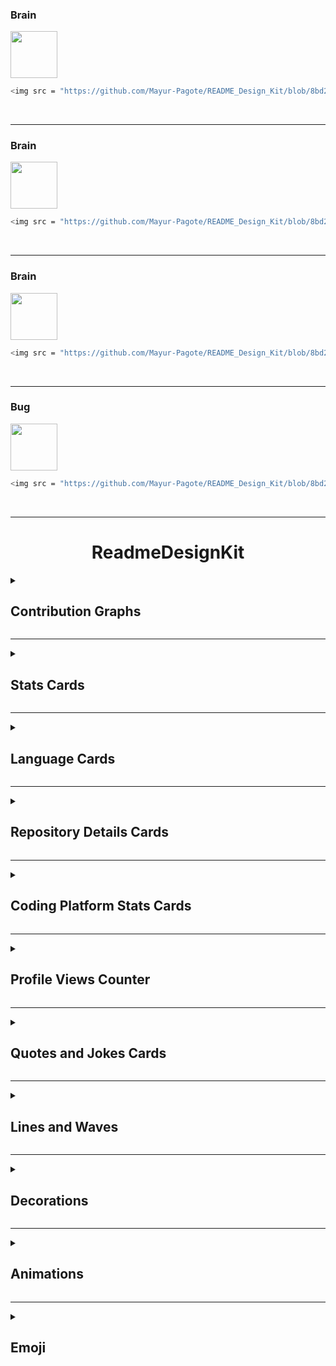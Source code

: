 <h3>Brain</h3> 
<img src = "https://github.com/Mayur-Pagote/README_Design_Kit/blob/8bd29cfac721558293f4a9f446d88a4b45c46223/Assets/Brain.png" width="75px" height="75">
 
```bash
<img src = "https://github.com/Mayur-Pagote/README_Design_Kit/blob/8bd29cfac721558293f4a9f446d88a4b45c46223/Assets/Brain.png" width="75px" height="75">
```
<br>

---


<h3>Brain</h3> 
<img src = "https://github.com/Mayur-Pagote/README_Design_Kit/blob/8bd29cfac721558293f4a9f446d88a4b45c46223/Assets/Brain.png" width="75px" height="75">
 
```bash
<img src = "https://github.com/Mayur-Pagote/README_Design_Kit/blob/8bd29cfac721558293f4a9f446d88a4b45c46223/Assets/Brain.png" width="75px" height="75">
```
<br>

---



<h3>Brain</h3> 
<img src = "https://github.com/Mayur-Pagote/README_Design_Kit/blob/8bd29cfac721558293f4a9f446d88a4b45c46223/Assets/Brain.png" width="75px" height="75">
 
```bash
<img src = "https://github.com/Mayur-Pagote/README_Design_Kit/blob/8bd29cfac721558293f4a9f446d88a4b45c46223/Assets/Brain.png" width="75px" height="75">
```
<br>

---



<h3>Bug</h3> 
<img src = "https://github.com/Mayur-Pagote/README_Design_Kit/blob/8bd29cfac721558293f4a9f446d88a4b45c46223/Assets/Bug.png" width="75px" height="75">
 
```bash
<img src = "https://github.com/Mayur-Pagote/README_Design_Kit/blob/8bd29cfac721558293f4a9f446d88a4b45c46223/Assets/Bug.png" width="75px" height="75">
```
<br>

---











<h1 align="center"> ReadmeDesignKit </h1>

<details>
<summary><h2>Contribution Graphs</h2></summary>

<h3>Contribution Graph 1</h3> 
<img src = "https://github-readme-activity-graph.vercel.app/graph?username=Mayur-Pagote&theme=react-dark&hide_border=false">

```bash
<img src = "https://github-readme-activity-graph.vercel.app/graph?username=Mayur-Pagote&theme=react-dark&hide_border=false">
```
<br>

---


<h3>Contribution Graph 2</h3> 
<img height = "180em" src = "https://github-profile-summary-cards.vercel.app/api/cards/profile-details?username=Mayur-Pagote&theme=radical"/>

```bash
<img height = "180em" src = "https://github-profile-summary-cards.vercel.app/api/cards/profile-details?username=Mayur-Pagote&theme=radical"/>
```
<br>

---


<h3>Contribution Graph 3</h3> 
<img src="https://ssr-contributions-svg.vercel.app/_/Mayur-Pagote?chart=3dbar&gap=0.6&scale=2&gradient=true&flatten=0&animation=mess&animation_duration=6&animation_loop=true&format=svg&weeks=50&theme=purple&widget_size=large&colors=FF6F61,FF9671,FFC15E,72F2EB,1282A2,FCE2DB,FAD4D8,DBDFFD&dark=true">
 
```bash
<img src="https://ssr-contributions-svg.vercel.app/_/Mayur-Pagote?chart=3dbar&gap=0.6&scale=2&gradient=true&flatten=0&animation=mess&animation_duration=6&animation_loop=true&format=svg&weeks=50&theme=purple&widget_size=large&colors=FF6F61,FF9671,FFC15E,72F2EB,1282A2,FCE2DB,FAD4D8,DBDFFD&dark=true">
```
<br>

---


<h3>Contribution Graph 4</h3> 
<div>
<picture>
<source media="(prefers-color-scheme: dark)" srcset="https://ssr-contributions-svg.vercel.app/_/Mayur-Pagote?chart=3dbar&gap=0.6&scale=2&flatten=2&animation=wave&animation_duration=4&animation_delay=0.06&animation_amplitude=24&animation_frequency=0.1&animation_wave_center=0_3&format=svg&weeks=34&theme=native&dark=true">
<source media="(prefers-color-scheme: light)" srcset="https://ssr-contributions-svg.vercel.app/_/Mayur-Pagote?chart=3dbar&gap=0.6&scale=2&flatten=2&animation=wave&animation_duration=4&animation_delay=0.06&animation_amplitude=24&animation_frequency=0.1&animation_wave_center=0_3&format=svg&weeks=34&theme=native">
<img alt="GitHub Contributions Graph" src="https://ssr-contributions-svg.vercel.app/_/Mayur-Pagote?chart=3dbar&flatten=1&weeks=34&animation=wave&format=svg&gap=0.6&animation_frequency=0.2&animation_amplitude=20&theme=pink">
</picture>
</div>
 
```bash
<div>
<picture>
<source media="(prefers-color-scheme: dark)" srcset="https://ssr-contributions-svg.vercel.app/_/Mayur-Pagote?chart=3dbar&gap=0.6&scale=2&flatten=2&animation=wave&animation_duration=4&animation_delay=0.06&animation_amplitude=24&animation_frequency=0.1&animation_wave_center=0_3&format=svg&weeks=34&theme=native&dark=true">
<source media="(prefers-color-scheme: light)" srcset="https://ssr-contributions-svg.vercel.app/_/Mayur-Pagote?chart=3dbar&gap=0.6&scale=2&flatten=2&animation=wave&animation_duration=4&animation_delay=0.06&animation_amplitude=24&animation_frequency=0.1&animation_wave_center=0_3&format=svg&weeks=34&theme=native">
<img alt="GitHub Contributions Graph" src="https://ssr-contributions-svg.vercel.app/_/Mayur-Pagote?chart=3dbar&flatten=1&weeks=34&animation=wave&format=svg&gap=0.6&animation_frequency=0.2&animation_amplitude=20&theme=pink">
</picture>
</div>
```
<br>

---


<h3>Contribution Graph 5</h3> 
<img alt="GitHub Contributions Graph" src="https://ssr-contributions-svg.vercel.app/_/Mayur-Pagote?chart=3dbar&flatten=1&weeks=34&animation=wave&format=svg&gap=0.6&animation_frequency=0.2&animation_amplitude=20&theme=pink"/>

```bash
<img alt="GitHub Contributions Graph" src="https://ssr-contributions-svg.vercel.app/_/Mayur-Pagote?chart=3dbar&flatten=1&weeks=34&animation=wave&format=svg&gap=0.6&animation_frequency=0.2&animation_amplitude=20&theme=pink"/>
```
<br>

</details>

---


<details>
<summary><h2>Stats Cards</h2></summary>


<h3>Stats Card 1 (Animated)</h3> 
<img height="180em" src="https://awesome-github-stats.azurewebsites.net/user-stats/Mayur-Pagote?theme=tokyonight">

```bash
<img height="180em" src="https://awesome-github-stats.azurewebsites.net/user-stats/Mayur-Pagote?theme=tokyonight">
```
<br>

---


<h3>Stats Card 2 (Animated)</h3> 
<img height="180em" src="https://awesome-github-stats.azurewebsites.net/user-stats/Mayur-Pagote?theme=github&cardType=octocat">

```bash
<img height="180em" src="https://awesome-github-stats.azurewebsites.net/user-stats/Mayur-Pagote?theme=github&cardType=octocat">
```
<br>

---


<h3>Stats Card 3 (Animated)</h3> 
<img height="180em" src="https://awesome-github-stats.azurewebsites.net/user-stats/Mayur-Pagote?theme=dracula&cardType=level-alternate">

```bash
<img height="180em" src="https://awesome-github-stats.azurewebsites.net/user-stats/Mayur-Pagote?theme=dracula&cardType=level-alternate">
```
<br>

---


<h3>Stats Card 4 (Animated)</h3> 
<img height="180em" src="https://awesome-github-stats.azurewebsites.net/user-stats/Mayur-Pagote?theme=github-dark&cardType=github">

```bash
<img height="180em" src="https://awesome-github-stats.azurewebsites.net/user-stats/Mayur-Pagote?theme=github-dark&cardType=github">
```
<br>

---


<h3>Stats Card 5</h3> 
<img height="180em" src="https://github-readme-stats.vercel.app/api?username=Mayur-Pagote&show_icons=true&locale=en&theme=tokyonight" alt="Mayur-Pagote"/>
 
```bash
<img height="180em" src="https://github-readme-stats.vercel.app/api?username=Mayur-Pagote&show_icons=true&locale=en&theme=tokyonight" alt="Mayur-Pagote"/>
```
<br>

---


<h3>Stats Card 6</h3> 
<img height="180em" src="https://github-stats-alpha.vercel.app/api/?username=Mayur-Pagote" alt ="Stats"/>
 
```bash
<img height="180em" src="https://github-stats-alpha.vercel.app/api/?username=Mayur-Pagote" alt ="Stats"/>
```
<br>

---


<h3>Stats Card 7</h3> 
<img height="180em" src="https://github-readme-stats.vercel.app/api?username=Mayur-Pagote&show=reviews,prs_merged,prs_merged_percentage&show_icons=true&theme=synthwave"/>
 
```bash
<img height="180em" src="https://github-readme-stats.vercel.app/api?username=Mayur-Pagote&show=reviews,prs_merged,prs_merged_percentage&show_icons=true&theme=synthwave"/>
```
<br>

---


<h3>Stats Card 8</h3> 
<img height="180em" src="https://github-readme-stats.vercel.app/api?username=Mayur-Pagote&rank_icon=github&theme=highcontrast">

```bash
<img height="180em" src="https://github-readme-stats.vercel.app/api?username=Mayur-Pagote&rank_icon=github&theme=highcontrast">
```
<br>

---


<h3>Stats Card 9</h3> 
<img height="180em" src="https://github-readme-stats.vercel.app/api?username=Mayur-Pagote&rank_icon=percentile&theme=vision-friendly-dark">

```bash
<img height="180em" src="https://github-readme-stats.vercel.app/api?username=Mayur-Pagote&rank_icon=percentile&theme=vision-friendly-dark">
```
<br>

---



<h3>Stats Card 10</h3> 
<img height="180em" src="https://github-profile-summary-cards.vercel.app/api/cards/stats?username=Mayur-Pagote&theme=2077"/>

```bash
<img height="180em" src="https://github-profile-summary-cards.vercel.app/api/cards/stats?username=Mayur-Pagote&theme=2077"/>
```
<br>

---


<h3>Stats Bar Card</h3> 
<img height="180em" src="https://github-widgetbox.vercel.app/api/profile?username=Mayur-Pagote&data=followers,repositories,stars,commits&theme=dark" alt="GitHub WidgetBox" width="90%" height="0%">
 
```bash
<img height="180em" src="https://github-widgetbox.vercel.app/api/profile?username=Mayur-Pagote&data=followers,repositories,stars,commits&theme=dark" alt="GitHub WidgetBox" width="90%" height="0%">
```
<br>

---

<h3>Productive Time</h3> 
<img height="180em" src="https://github-profile-summary-cards.vercel.app/api/cards/productive-time?username=Mayur-Pagote&theme=transparent"/>

```bash
<img height="180em" src="https://github-profile-summary-cards.vercel.app/api/cards/productive-time?username=Mayur-Pagote&theme=transparent"/>
```

<br>

---


<h3>Streak Stats</h3> 
<img height="180em" src="https://github-readme-streak-stats.herokuapp.com?user=Mayur-Pagote&theme=transparent&hide_border=true&" align="center"/>
 
```bash
<img height="180em" src="https://github-readme-streak-stats.herokuapp.com?user=Mayur-Pagote&theme=transparent&hide_border=true&" align="center"/>
```

<br>


</details>

---

<details>
<summary><h2>Language Cards</h2></summary>
 
<h3>Most Used Language Card 1</h3> 
<img height = "180em" src="https://github-readme-stats.vercel.app/api/top-langs/?username=Mayur-Pagote&langs_count=5"/>

```bash
<img height = "180em" src="https://github-readme-stats.vercel.app/api/top-langs/?username=Mayur-Pagote&langs_count=5"/>
```
<br>

---


<h3>Most Used Language Card 2</h3> 
<img height = "180em" src="https://github-readme-stats.vercel.app/api/top-langs/?username=Mayur-Pagote&layout=compact"/>

```bash
<img height = "180em" src="https://github-readme-stats.vercel.app/api/top-langs/?username=Mayur-Pagote&layout=compact"/>
```
<br>

---


<h3>Most Used Language Card 3</h3> 
<img height = "180em" src="https://github-readme-stats.vercel.app/api/top-langs/?username=Mayur-Pagote&layout=donut-vertical&theme=dark"/>

```bash
<img height = "180em" src="https://github-readme-stats.vercel.app/api/top-langs/?username=Mayur-Pagote&layout=donut-vertical&theme=dark"/>
```
<br>

---


<h3>Most Used Language Card 4</h3> 
<img height = "180em" src="https://github-readme-stats.vercel.app/api/top-langs/?username=Mayur-Pagote&layout=pie&theme=merko"/>

```bash
<img height = "180em" src="https://github-readme-stats.vercel.app/api/top-langs/?username=Mayur-Pagote&layout=pie&theme=merko"/>
```
<br>

---


<h3>Most Used Language Card 5</h3> 
<img height = "180em" src="https://github-readme-stats.vercel.app/api/top-langs/?username=Mayur-Pagote&hide_progress=true"/>

```bash
<img height = "180em" src="https://github-readme-stats.vercel.app/api/top-langs/?username=Mayur-Pagote&hide_progress=true"/>
```
<br>

---


<h3>Top Language By Repo</h3> 
<img height="180em" src="https://github-profile-summary-cards.vercel.app/api/cards/repos-per-language?username=Mayur-Pagote&theme=transparent"/>

```bash
<img height="180em" src="https://github-profile-summary-cards.vercel.app/api/cards/repos-per-language?username=Mayur-Pagote&theme=transparent"/>
```
<br>

---


<h3>Most Commit Language</h3> 
<img height="180em" src="https://github-profile-summary-cards.vercel.app/api/cards/most-commit-language?username=Mayur-Pagote&theme=transparent"/>

```bash
<img height="180em" src="https://github-profile-summary-cards.vercel.app/api/cards/most-commit-language?username=Mayur-Pagote&theme=transparent"/>
```

<br>

</details>

---

<details>
<summary><h2>Repository Details Cards</h2></summary>

<h3>Top Contributed Repo</h3> 
<img height="180em" src="https://github-contributor-stats.vercel.app/api?username=Mayur-Pagote&limit=5&theme=transparent&hide_border=true&combine_all_yearly_contributions=true"/>
 
```bash
<img height="180em" src="https://github-contributor-stats.vercel.app/api?username=Mayur-Pagote&limit=5&theme=transparent&hide_border=true&combine_all_yearly_contributions=true"/>
```

<br>

---


<h3>Repo Details</h3> 
<img src="https://github-readme-stats.vercel.app/api/pin/?username=Mayur-Pagote\&repo=README_Design_Kit\&theme=jolly"/>
 
```bash
<img src="https://github-readme-stats.vercel.app/api/pin/?username=Mayur-Pagote\&repo=README_Design_Kit\&theme=jolly"/>
```

<br>

---


<h3>Stargazers - Light</h3> 
<img src="https://reporoster.com/stars/Mayur-Pagote/README_Design_Kit"/>
 
```bash
<img src="https://reporoster.com/stars/Mayur-Pagote/README_Design_Kit"/>
```

<br>

---


<h3>Stargazers - Dark</h3> 
<img src="https://reporoster.com/stars/dark/Mayur-Pagote/README_Design_Kit"/>
 
```bash
<img src="https://reporoster.com/stars/dark/Mayur-Pagote/README_Design_Kit"/>
```

<br>

---


<h3>Forkers - Light</h3> 
<img src="https://reporoster.com/forks/Mayur-Pagote/README_Design_Kit"/>
 
```bash
<img src="https://reporoster.com/forks/Mayur-Pagote/README_Design_Kit"/>
```

<br>

---


<h3>Forkers - Dark</h3> 
<img src="https://reporoster.com/forks/dark/Mayur-Pagote/README_Design_Kit"/>
 
```bash
<img src="https://reporoster.com/forks/dark/Mayur-Pagote/README_Design_Kit"/>
```

<br>

</details>

---


<details>
<summary><h2>Coding Platform Stats Cards</h2></summary>

<h3>Leetcode Stats 1</h3> 
<img height="180em" src="https://leetcard.jacoblin.cool/Demo-Contributer?theme=dark&font=Josefin%20Slab&ext=heatmap"/>
 
```bash
<img height="180em" src="https://leetcard.jacoblin.cool/Demo-Contributer?theme=dark&font=Josefin%20Slab&ext=heatmap"/>
```

<br>

---


<h3>Leetcode Stats 2</h3> 
<img height="180em" src="https://leetcard.jacoblin.cool/Demo-Contributer?ext=contest&theme=dark"/>
 
```bash
<img height="180em" src="https://leetcard.jacoblin.cool/Demo-Contributer?ext=contest&theme=dark"/>
```

<br>

---


<h3>Leetcode Stats 3</h3> 
<img height="180em" src="https://leetcard.jacoblin.cool/Demo-Contributer?ext=heatmap&theme=wtf&font=M+PLUS+Rounded+1c&border=2&radius=20"/>
 
```bash
<img height="180em" src="https://leetcard.jacoblin.cool/Demo-Contributer?ext=heatmap&theme=wtf&font=M+PLUS+Rounded+1c&border=2&radius=20"/>
```

<br>

---


<h3>GFG Stats</h3> 
<img height="180em" src="https://geeks-for-geeks-stats-card.vercel.app/?username=democontributer"/>
 
```bash
<img height="180em" src="https://geeks-for-geeks-stats-card.vercel.app/?username=democontributer"/>
```

<br>

---


<h3>Codeforces Stats</h3> 
<img height="180em" src="https://codeforces-readme-stats.vercel.app/api/card?username=DemoContributer"/>
 
```bash
<img height="180em" src="https://codeforces-readme-stats.vercel.app/api/card?username=DemoContributer"/>
```

<br>

</details>

---


<details>
<summary><h2>Profile Views Counter</h2></summary>

<h3>Profile Views Counter 1</h3> 
<img src="https://profile-counter.glitch.me/%7BMayur-Pagote10%7D/count.svg" alt="visitor badge"/>
 
```bash
<img src="https://profile-counter.glitch.me/%7BMayur-Pagote10%7D/count.svg" alt="visitor badge"/>
```

<br>

---


<h3>Profile Views Counter 2</h3> 
<img src="https://komarev.com/ghpvc/?username=Mayur-Pagote&abbreviated=true"/>

```bash
<img src="https://komarev.com/ghpvc/?username=Mayur-Pagote&abbreviated=true"/>
```

<br>

---


<h3>Profile Views Counter 3</h3> 
<img src="https://komarev.com/ghpvc/?username=Mayur-Pagote&style=for-the-badge"/>

```bash
<img src="https://komarev.com/ghpvc/?username=Mayur-Pagote&style=for-the-badge"/>
```

<br>

---


<h3>Profile Views Counter 4</h3> 
<img src="https://count.getloli.com/get/@Mayur-Pagote?theme=rule34"/>

```bash
<img src="https://count.getloli.com/get/@Mayur-Pagote?theme=rule34"/>
```

<br>

---


<h3>Profile Views Counter 3</h3> 
<img src="https://hits.sh/github.com/Mayur-Pagote/hits.svg?style=plastic&label=Visitors&color=purple&labelColor=indigo&logo=github">

```bash
<img src="https://hits.sh/github.com/Mayur-Pagote/hits.svg?style=plastic&label=Visitors&color=purple&labelColor=indigo&logo=github">
```

<br>


</details>

---


<details>
<summary><h2>Quotes and Jokes Cards</h2></summary>

<h3>Quotes 1</h3> 
<img height="180em" src="https://github-readme-quotes-bay.vercel.app/quote?theme=dark&layout=churchill&font=Gabrielle&animation=grow_out_in"/>

```bash
<img height="180em" src="https://github-readme-quotes-bay.vercel.app/quote?theme=dark&layout=churchill&font=Gabrielle&animation=grow_out_in"/>
```

<br>

---


<h3>Quotes 2</h3> 
<img height="180em" src="https://github-readme-quotes-bay.vercel.app/quote?theme=dark&animation=default&layout=samuel&font=default&quoteType=random&bgColor=black"/>

```bash
<img height="180em" src="https://github-readme-quotes-bay.vercel.app/quote?theme=dark&animation=default&layout=samuel&font=default&quoteType=random&bgColor=black"/>
```

<br>

---


<h3>Quotes 3</h3> 
<img height="180em" src="https://quotes-github-readme.vercel.app/api?type=horizontal&theme=radical"/>
 
```bash
<img height="180em" src="https://quotes-github-readme.vercel.app/api?type=horizontal&theme=radical"/>
```

<br>

---


<h3>Quotes 4</h3> 
<img height="180em" src="https://github-readme-quotes-bay.vercel.app/quote?theme=dark&animation=default&layout=zues&font=default&quoteType=random&bgColor=black"/>
 
```bash
<img height="180em" src="https://github-readme-quotes-bay.vercel.app/quote?theme=dark&animation=default&layout=zues&font=default&quoteType=random&bgColor=black"/>
```

<br>

---


<h3>Jokes</h3> 
<img height="180em" src="https://readme-jokes.vercel.app/api?hideBorder&theme=dark&qColor=%23944bcc&aColor=%23bbdb51"/>
 
```bash
<img height="180em" src="https://readme-jokes.vercel.app/api?hideBorder&theme=dark&qColor=%23944bcc&aColor=%23bbdb51"/>
```

<br>

</details>

---

<details>
<summary><h2>Lines and Waves</h2></summary>

<h3>RGB Line Thin</h3> 
<img src="https://github.com/Mayur-Pagote/README_Design_Kit/blob/ff67bec3b85c96bfeb4406e7d9d4b593147d16c5/Assets/RGB%20Line%20Thin.gif" width="1000" height="2" /> 

```bash
 <img src="https://github.com/Mayur-Pagote/README_Design_Kit/blob/ff67bec3b85c96bfeb4406e7d9d4b593147d16c5/Assets/RGB%20Line%20Thin.gif" width="1000" height="2" />
```

<br>

---


<h3>RGB Line Medium</h3> 
<img src="https://github.com/Mayur-Pagote/README_Design_Kit/blob/aa28326300247d989c9f7c2eeb177f59577d785b/Assets/RGB%20Line%20Medium.gif" width="100%"> 
 
```bash
<img src="https://github.com/Mayur-Pagote/README_Design_Kit/blob/aa28326300247d989c9f7c2eeb177f59577d785b/Assets/RGB%20Line%20Medium.gif" width="100%"> 
```
<br>

---


<h3>RGB Line Thick</h3> 
<img src="https://github.com/Mayur-Pagote/README_Design_Kit/blob/730d340c8008758ac291ebc555f818f851feda0f/Assets/RGB%20Line%20Thick.gif" width="100%" />

```bash
<img src="https://github.com/Mayur-Pagote/README_Design_Kit/blob/730d340c8008758ac291ebc555f818f851feda0f/Assets/RGB%20Line%20Thick.gif" width="100%" />
```
<br>

---


<h3>Blue Line</h3> 
<img src="https://github.com/Mayur-Pagote/README_Design_Kit/blob/ddf2e61e40a672d5148927e186f409efbda38ef5/Assets/Blue%20Line.gif" width="100%" height="2px" /> 

```bash
<img src="https://github.com/Mayur-Pagote/README_Design_Kit/blob/ddf2e61e40a672d5148927e186f409efbda38ef5/Assets/Blue%20Line.gif" width="100%" height="2px" />
```
<br>

---


<h3>Blue Line Thick</h3> 
<img src="https://github.com/Mayur-Pagote/README_Design_Kit/blob/ddf2e61e40a672d5148927e186f409efbda38ef5/Assets/Blue%20Line.gif" width="100%"> 

```bash
<img src="https://github.com/Mayur-Pagote/README_Design_Kit/blob/ddf2e61e40a672d5148927e186f409efbda38ef5/Assets/Blue%20Line.gif" width="100%"> 
```
<br>

---


<h3>Blue Pink Line</h3> 
<img src="https://github.com/Mayur-Pagote/README_Design_Kit/blob/4c8a729bb53e68ad274c9a854060a273949a6d35/Assets/Blue%20Pink%20Line.gif" width="100%"> 

```bash
<img src="https://github.com/Mayur-Pagote/README_Design_Kit/blob/4c8a729bb53e68ad274c9a854060a273949a6d35/Assets/Blue%20Pink%20Line.gif" width="100%">
```
<br>

---


<h3>Starlight Line</h3> 
<img src="https://github.com/Mayur-Pagote/README_Design_Kit/blob/45123f007c79aa8d0c8d9b11b3ff72d6bf4744c7/Assets/Star%20Light%20Line.gif" width="100%"> 

```bash
<img src="https://github.com/Mayur-Pagote/README_Design_Kit/blob/45123f007c79aa8d0c8d9b11b3ff72d6bf4744c7/Assets/Star%20Light%20Line.gif" width="100%">
```
<br>

---


<h3>Multicolor Static Line</h3> 
<img src="https://github.com/Mayur-Pagote/README_Design_Kit/blob/1bb0f2254d2034e5769544f497e47f01b3b9b571/Assets/Multicolor%20Static%20Line.png" width="100%"> 

```bash
<img src="https://github.com/Mayur-Pagote/README_Design_Kit/blob/1bb0f2254d2034e5769544f497e47f01b3b9b571/Assets/Multicolor%20Static%20Line.png" width="100%"> 
```
<br>

---


<h3>Multicolor Segregated Line</h3> 
<img src="https://github.com/Mayur-Pagote/README_Design_Kit/blob/1bb0f2254d2034e5769544f497e47f01b3b9b571/Assets/Multicolor%20Segregated%20Line.png" width="100%"> 

```bash
<img src="https://github.com/Mayur-Pagote/README_Design_Kit/blob/1bb0f2254d2034e5769544f497e47f01b3b9b571/Assets/Multicolor%20Segregated%20Line.png" width="100%"> 
```
<br>

---


<h3>Wave 1</h3> 
<img src="https://capsule-render.vercel.app/api?type=waving&color=gradient&height=90&section=header" width="100%"/> 

```bash
<img src="https://capsule-render.vercel.app/api?type=waving&color=gradient&height=90&section=header" width="100%"/>
```
<br>

---


<h3>Wave 2</h3> 
<img src="https://capsule-render.vercel.app/api?type=waving&color=gradient&height=100&section=footer" width="100%"/> 

```bash
<img src="https://capsule-render.vercel.app/api?type=waving&color=gradient&height=100&section=footer" width="100%"/>
```
<br>

</details>

---


<details>
<summary><h2>Decorations</h2></summary>

<h3>Wing Left</h3> 
<img height="150" width="150" src="https://github.com/Mayur-Pagote/README_Design_Kit/blob/04381e30cf956503e49302a2b1feff0abe3066ec/Assets/Wing%20Left.png">

```bash
<img height="150" width="150" src="https://github.com/Mayur-Pagote/README_Design_Kit/blob/04381e30cf956503e49302a2b1feff0abe3066ec/Assets/Wing%20Left.png">
```

<br>

---


<h3>Wing Right</h3> 
<img height="150" width="150" src="https://github.com/Mayur-Pagote/README_Design_Kit/blob/04381e30cf956503e49302a2b1feff0abe3066ec/Assets/Wing%20Right.png"> 

```bash
 <img height="150" width="150" src="https://github.com/Mayur-Pagote/README_Design_Kit/blob/04381e30cf956503e49302a2b1feff0abe3066ec/Assets/Wing%20Right.png"> 
```

<br>

</details>

---


<details>
<summary><h2>Animations</h2></summary>

<h3>Gmail Thug</h3> 
<img src = "https://github.com/Mayur-Pagote/README_Design_Kit/blob/4bd65340f9697f050c2b121dcf6adad5b1faf419/Assets/Gmail%20Thug.gif" width="75px" height="75">
 
```bash
<img src = "https://github.com/Mayur-Pagote/README_Design_Kit/blob/4bd65340f9697f050c2b121dcf6adad5b1faf419/Assets/Gmail%20Thug.gif" width="75px" height="75">
```
<br>

---


<h3>Plumber</h3> 
<img src = "https://github.com/Mayur-Pagote/README_Design_Kit/blob/db72bcb2057105d8f0df1171c30e27ad5acb5084/Assets/Plumber.gif" width="75px" height="75">
 
```bash
<img src = "https://github.com/Mayur-Pagote/README_Design_Kit/blob/db72bcb2057105d8f0df1171c30e27ad5acb5084/Assets/Plumber.gif" width="75px" height="75">
```
<br>

---


<h3>Pixel Cat</h3> 
<img src = "https://github.com/Mayur-Pagote/README_Design_Kit/blob/db72bcb2057105d8f0df1171c30e27ad5acb5084/Assets/Pixel%20Cat.gif" width="75px" height="75">
 
```bash
<img src = "https://github.com/Mayur-Pagote/README_Design_Kit/blob/db72bcb2057105d8f0df1171c30e27ad5acb5084/Assets/Pixel%20Cat.gif" width="75px" height="75">
```
<br>

---


<h3>Kyubey</h3> 
<img src = "https://github.com/Mayur-Pagote/README_Design_Kit/blob/db72bcb2057105d8f0df1171c30e27ad5acb5084/Assets/Kyubey.gif" width="75px" height="75">
 
```bash
<img src = "https://github.com/Mayur-Pagote/README_Design_Kit/blob/db72bcb2057105d8f0df1171c30e27ad5acb5084/Assets/Kyubey.gif" width="75px" height="75">
```
<br>

---


<h3>Professional Handshake</h3> 
<img src = "https://github.com/Mayur-Pagote/README_Design_Kit/blob/726b586734064d91ba689f63041b3f87a7c1a36d/Assets/Professional%20Handshake.gif" width="75px" height="75">
 
```bash
<img src = "https://github.com/Mayur-Pagote/README_Design_Kit/blob/726b586734064d91ba689f63041b3f87a7c1a36d/Assets/Professional%20Handshake.gif" width="75px" height="75">
```
<br>

---


<h3>Hand Waving</h3> 
<img src = "https://github.com/Mayur-Pagote/README_Design_Kit/blob/726b586734064d91ba689f63041b3f87a7c1a36d/Assets/Hand%20Waving.gif" width="75px" height="75">
 
```bash
<img src = "https://github.com/Mayur-Pagote/README_Design_Kit/blob/726b586734064d91ba689f63041b3f87a7c1a36d/Assets/Hand%20Waving.gif" width="75px" height="75">
```
<br>

</details>

---


<details>
<summary><h2>Emoji</h2></summary>

<h3>Thinking Face</h3> 
<img src = "https://github.com/Mayur-Pagote/README_Design_Kit/blob/beb70163ec5b93d0acf865b4a58851b753844366/Assets/Thinking%20Face.png" width="75px" height="75">
 
```bash
<img src = "https://github.com/Mayur-Pagote/README_Design_Kit/blob/beb70163ec5b93d0acf865b4a58851b753844366/Assets/Thinking%20Face.png" width="75px" height="75">
```
<br>

---


<h3>Nerd Face</h3> 
<img src = "https://github.com/Mayur-Pagote/README_Design_Kit/blob/beb70163ec5b93d0acf865b4a58851b753844366/Assets/Nerd%20Face.png" width="75px" height="75">
 
```bash
<img src = "https://github.com/Mayur-Pagote/README_Design_Kit/blob/beb70163ec5b93d0acf865b4a58851b753844366/Assets/Nerd%20Face.png" width="75px" height="75">
```
<br>

---


<h3>Confused Face</h3> 
<img src = "https://github.com/Mayur-Pagote/README_Design_Kit/blob/beb70163ec5b93d0acf865b4a58851b753844366/Assets/Confused%20Face.png" width="75px" height="75">
 
```bash
<img src = "https://github.com/Mayur-Pagote/README_Design_Kit/blob/beb70163ec5b93d0acf865b4a58851b753844366/Assets/Confused%20Face.png" width="75px" height="75">
```
<br>

---



<h3>Firm Hand Waving</h3> 
<img src = "https://github.com/Mayur-Pagote/README_Design_Kit/blob/664b912c007df30986846e67f4b42c9439fc8737/Assets/Firm%20Hand%20Waving.png" width="75px" height="75">
 
```bash
<img src = "https://github.com/Mayur-Pagote/README_Design_Kit/blob/664b912c007df30986846e67f4b42c9439fc8737/Assets/Firm%20Hand%20Waving.png" width="75px" height="75">
```
<br>

---


<h3>Firm Handshake</h3> 
<img src = "https://github.com/Mayur-Pagote/README_Design_Kit/blob/664b912c007df30986846e67f4b42c9439fc8737/Assets/Firm%20Handshake.png" width="75px" height="75">
 
```bash
<img src = "https://github.com/Mayur-Pagote/README_Design_Kit/blob/664b912c007df30986846e67f4b42c9439fc8737/Assets/Firm%20Handshake.png" width="75px" height="75">
```
<br>

---
